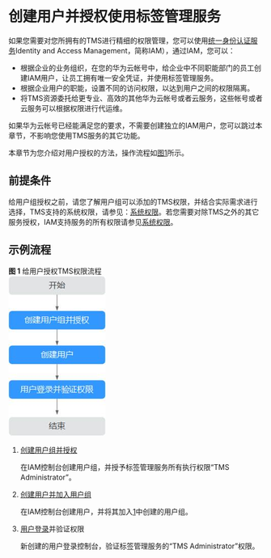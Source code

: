 # 创建用户并授权使用标签管理服务<a name="tms_04_0002"></a>

如果您需要对您所拥有的TMS进行精细的权限管理，您可以使用[统一身份认证服务](https://support.huaweicloud.com/usermanual-iam/iam_01_0001.html)Identity and Access Management，简称IAM），通过IAM，您可以：

-   根据企业的业务组织，在您的华为云帐号中，给企业中不同职能部门的员工创建IAM用户，让员工拥有唯一安全凭证，并使用标签管理服务。
-   根据企业用户的职能，设置不同的访问权限，以达到用户之间的权限隔离。
-   将TMS资源委托给更专业、高效的其他华为云帐号或者云服务，这些帐号或者云服务可以根据权限进行代运维。

如果华为云帐号已经能满足您的要求，不需要创建独立的IAM用户，您可以跳过本章节，不影响您使用TMS服务的其它功能。

本章节为您介绍对用户授权的方法，操作流程如[图1](#fig33941114133916)所示。

## 前提条件<a name="section11406145543717"></a>

给用户组授权之前，请您了解用户组可以添加的TMS权限，并结合实际需求进行选择，TMS支持的系统权限，请参见：[系统权限](https://support.huaweicloud.com/usermanual-permissions/iam_01_0001.html)。若您需要对除TMS之外的其它服务授权，IAM支持服务的所有权限请参见[系统权限](https://support.huaweicloud.com/permissions/policy_list.html?product=tms)。

## 示例流程<a name="section1239239103819"></a>

**图 1**  给用户授权TMS权限流程<a name="fig33941114133916"></a>  
![](figures/给用户授权TMS权限流程.jpg "给用户授权TMS权限流程")

1.  <a name="li563317113393"></a>[创建用户组并授权](https://support.huaweicloud.com/usermanual-iam/iam_03_0001.html)

    在IAM控制台创建用户组，并授予标签管理服务所有执行权限“TMS Administrator”。

2.  [创建用户并加入用户组](https://support.huaweicloud.com/usermanual-iam/iam_02_0001.html)

    在IAM控制台创建用户，并将其加入[1](#li563317113393)中创建的用户组。

3.  [用户登录](https://support.huaweicloud.com/usermanual-iam/iam_01_0552.html)并验证权限

    新创建的用户登录控制台，验证标签管理服务的“TMS Administrator”权限。


